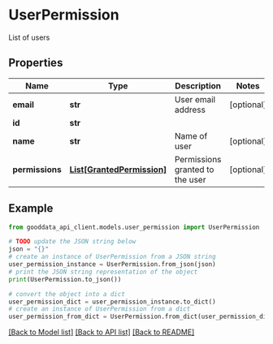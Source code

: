# UserPermission

List of users

## Properties

Name | Type | Description | Notes
------------ | ------------- | ------------- | -------------
**email** | **str** | User email address | [optional] 
**id** | **str** |  | 
**name** | **str** | Name of user | [optional] 
**permissions** | [**List[GrantedPermission]**](GrantedPermission.md) | Permissions granted to the user | [optional] 

## Example

```python
from gooddata_api_client.models.user_permission import UserPermission

# TODO update the JSON string below
json = "{}"
# create an instance of UserPermission from a JSON string
user_permission_instance = UserPermission.from_json(json)
# print the JSON string representation of the object
print(UserPermission.to_json())

# convert the object into a dict
user_permission_dict = user_permission_instance.to_dict()
# create an instance of UserPermission from a dict
user_permission_from_dict = UserPermission.from_dict(user_permission_dict)
```
[[Back to Model list]](../README.md#documentation-for-models) [[Back to API list]](../README.md#documentation-for-api-endpoints) [[Back to README]](../README.md)


